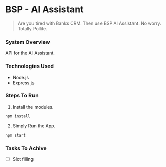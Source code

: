 # BSP - AI Assistant

>Are you tired with Banks CRM. Then use BSP AI Assistant. No worry. Totally Pollite. 



### System Overview

API for the AI Assistant.

### Technologies Used

* Node.js      
* Express.js
 


### Steps To Run

1. Install the modules.
```bash
npm install
```
2. Simply Run the App.
```bash
npm start
```


### Tasks To Achive

* [ ] Slot filling 
